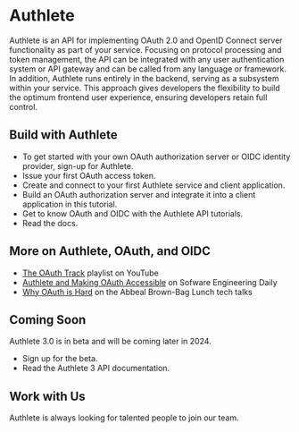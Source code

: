 # Authlete
Authlete is an API for implementing OAuth 2.0 and OpenID Connect server functionality as part of your service. Focusing on protocol processing and token management, the API can be integrated with any user authentication system or API gateway and can be called from any language or framework. In addition, Authlete runs entirely in the backend, serving as a subsystem within your service. This approach gives developers the flexibility to build the optimum frontend user experience, ensuring developers retain full control.

## Build with Authlete
- To get started with your own OAuth authorization server or OIDC identity provider, sign-up for Authlete. 
- Issue your first OAuth access token. 
- Create and connect to your first Authlete service and client application. 
- Build an OAuth authorization server and integrate it into a client application in this tutorial. 
- Get to know OAuth and OIDC with the Authlete API tutorials.
- Read the docs. 

## More on Authlete, OAuth, and OIDC
- [The OAuth Track](https://youtube.com/playlist?list=PLxDcFnLrbxvYVqvGAUxPmAUU7wNGYFNwf&feature=shared) playlist on YouTube
- [Authlete and Making OAuth Accessible](https://softwareengineeringdaily.com/2024/04/11/authlete-and-making-oauth-accessible-with-justin-richer/) on Sofware Engineering Daily
- [Why OAuth is Hard](https://youtu.be/DbGMo4YBXMA?feature=shared) on the Abbeal Brown-Bag Lunch tech talks

## Coming Soon
Authlete 3.0 is in beta and will be coming later in 2024. 
- Sign up for the beta.
- Read the Authlete 3 API documentation. 

## Work with Us
Authlete is always looking for talented people to join our team. 
